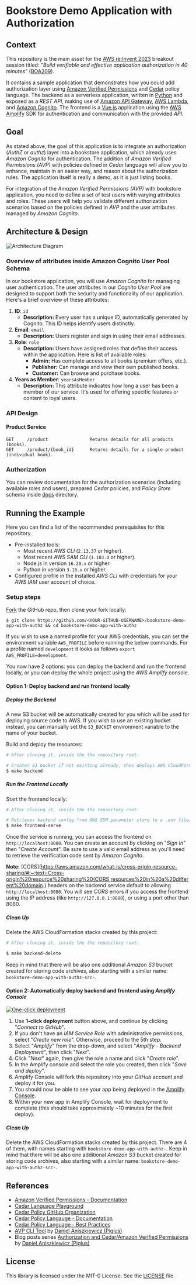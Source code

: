 # Bookstore Demo Application with Authorization

## Context

This repository is the main asset for the [AWS re:Invent 2023](https://reinvent.awsevents.com) breakout session titled: "*Build verifiable and effective application authorization in 40 minutes*" ([BOA209](https://hub.reinvent.awsevents.com/attendee-portal/catalog/?search=boa209)).

It contains a sample application that demonstrates how you could add authorization layer using [Amazon Verified Permissions](https://aws.amazon.com/verified-permissions) and [Cedar](https://www.cedarpolicy.com/en) policy language. The backend as a serverless application, written in [Python](https://www.python.org) and exposed as a *REST API*, making use of [Amazon API Gateway](https://aws.amazon.com/api-gateway), [AWS Lambda](https://aws.amazon.com/lambda), and [Amazon Cognito](https://aws.amazon.com/cognito). The frontend is a [Vue.js](https://docs.amplify.aws/vue) application using the [AWS Amplify](https://docs.amplify.aws) SDK for authentication and communication with the provided *API*.

## Goal

As stated above, the goal of this application is to integrate an authorization (_AuthZ_ or _authz_) layer into a bookstore application, which already uses *Amazon Cognito* for authentication. The addition of *Amazon Verified Permissions (AVP)* with policies defined in *Cedar* language will allow you to enhance, maintain in an easier way, and reason about the authorization rules. The application itself is really a demo, as it is just listing books.

For integration of the *Amazon Verified Permissions (AVP)* with bookstore application, you need to define a set of test users with varying attributes and roles. These users will help you validate different authorization scenarios based on the policies defined in *AVP* and the user attributes managed by *Amazon Cognito*.

## Architecture & Design

![Architecture Diagram](./images/architecture-diagram.png)

### Overview of attributes inside Amazon Cognito User Pool Schema

In our bookstore application, you will use *Amazon Cognito* for managing user authentication. The user attributes in our *Cognito User Pool* are designed to support both the security and functionality of our application. Here's a brief overview of these attributes:

1. **ID**: `id`
   - **Description:** Every user has a unique ID, automatically generated by Cognito. This ID helps identify users distinctly.
2. **Email**: `email`
   - **Description:** Users register and sign in using their email addresses.
3. **Role**: `role`
   - **Description:** Users have assigned roles that define their access within the application. Here is list of available roles:
     - **Admin:** Has complete access to all books (premium offers, etc.).
     - **Publisher:** Can manage and view their own published books.
     - **Customer:** Can browse and purchase books.
4. **Years as Member**: `yearsAsMember`
   - **Description:** This attribute indicates how long a user has been a member of our service. It's used for offering specific features or content to loyal users.

### API Design

#### Product Service

```text
GET     /product                Returns details for all products (books).
GET     /product/{book_id}      Returns details for a single product (individual book).
```

### Authorization

You can review documentation for the authorization scenarios (including available roles and users), prepared *Cedar* policies, and *Policy Store* schema inside [docs](./docs/README.md) directory.

## Running the Example

Here you can find a list of the recommended prerequisites for this repository.

- Pre-installed tools:
  - Most recent *AWS CLI* (`2.13.37` or higher).
  - Most recent *AWS SAM CLI* (`1.103.0` or higher).
  - Node.js in version `16.20.x` or higher.
  - Python in version `3.10.x` or higher.
- Configured profile in the installed *AWS CLI* with credentials for your *AWS IAM* user account of choice.

### Setup steps

[Fork](https://github.com/build-on-aws/bookstore-demo-app-with-authz/fork) the GitHub repo, then clone your fork locally:

```shell
$ git clone https://github.com/<YOUR-GITHUB-USERNAME>/bookstore-demo-app-with-authz && cd bookstore-demo-app-with-authz
```

If you wish to use a named profile for your AWS credentials, you can set the environment variable `AWS_PROFILE` before running the below commands. For a profile named `development` it looks as follows `export AWS_PROFILE=development`.

You now have 2 options: you can deploy the backend and run the frontend locally, or you can deploy the whole project using the *AWS Amplify* console.

#### Option 1: Deploy backend and run frontend locally

##### Deploy the Backend

A new S3 bucket will be automatically created for you which will be used for deploying source code to AWS. If you wish to  use an existing bucket instead, you can manually set the `S3_BUCKET` environment variable to the name of your bucket.

Build and deploy the resources:

```bash
# After cloning it, inside the the repository root:

# Creates S3 bucket if not existing already, then deploys AWS CloudFormation stacks for authentication and product service.
$ make backend
```

##### Run the Frontend Locally

Start the frontend locally:

```bash
# After cloning it, inside the the repository root:

# Retrieves backend config from AWS SSM parameter store to a .env file, then starts service.
$ make frontend-serve
```

Once the service is running, you can access the frontend on `http://localhost:8080`. You can create an account by clicking on "*Sign In*" then "*Create Account*". Be sure to use a valid email address as you'll need to retrieve the verification code sent by *Amazon Cognito*.

**Note:** [CORS](https://aws.amazon.com/what-is/cross-origin-resource-sharing/#:~:text=Cross-origin%20resource%20sharing%20(CORS,resources%20in%20a%20different%20domain.) headers on the backend service default to allowing `http://localhost:8080`. You will see *CORS* errors if you access the frontend using the IP address (like `http://127.0.0.1:8080`), or using a port other than 8080.

##### Clean Up

Delete the AWS CloudFormation stacks created by this project:

```bash
# After cloning it, inside the the repository root:

$ make backend-delete
```

Keep in mind that there will be also one additional *Amazon S3* bucket created for storing code archives, also starting with a similar name: `bookstore-demo-app-with-authz-src-`.

#### Option 2: Automatically deploy backend and frontend using *Amplify Console*

[![One-click deployment](https://oneclick.amplifyapp.com/button.svg)](https://console.aws.amazon.com/amplify/home#/deploy?repo=https://github.com/build-on-aws/bookstore-demo-app-with-authz)

1. Use **1-click deployment** button above, and continue by clicking "*Connect to GitHub*".
2. If you don't have an *IAM Service Role* with administrative permissions, select "*Create new role*". Otherwise, proceed to the 5th step.
3. Select "*Amplify*" from the drop-down, and select "*Amplify - Backend Deployment*", then click "*Next*".
4. Click "*Next*" again, then give the role a name and click "*Create role*".
5. In the Amplify console and select the role you created, then click "*Save and deploy*".
6. Amplify Console will fork this repository into your *GitHub* account and deploy it for you.
7. You should now be able to see your app being deployed in the [Amplify Console](https://console.aws.amazon.com/amplify/home).
8. Within your new app in Amplify Console, wait for deployment to complete (this should take approximately ~10 minutes for the first deploy).

##### Clean Up

Delete the AWS CloudFormation stacks created by this project. There are 4 of them, with names starting with `bookstore-demo-app-with-authz-`. Keep in mind that there will be also one additional *Amazon S3* bucket created for storing code archives, also starting with a similar name: `bookstore-demo-app-with-authz-src-`.

## References

- [Amazon Verified Permissions - Documentation](https://docs.aws.amazon.com/verifiedpermissions/latest/userguide/what-is-avp.html)
- [Cedar Language Playground](https://www.cedarpolicy.com/en/playground)
- [Cedar Policy GitHub Organization](https://github.com/cedar-policy)
- [Cedar Policy Langauge - Documentation](https://docs.cedarpolicy.com)
- [Cedar Policy Language - Best Practices](https://docs.cedarpolicy.com/bestpractices/bp-naming-conventions.html)
- [AVP CLI Tool](https://github.com/Pigius/avp-cli) by [Daniel Aniszkiewicz (Pigius)](https://github.com/Pigius)
- Blog posts series [Authorization and Cedar/Amazon Verified Permissions](https://dev.to/aws-builders/authorization-and-cedar-a-new-way-to-manage-permissions-part-i-1nid) by [Daniel Aniszkiewicz (Pigius)](https://dev.to/pigius)

## License

This library is licensed under the MIT-0 License. See the [LICENSE](LICENSE) file.
